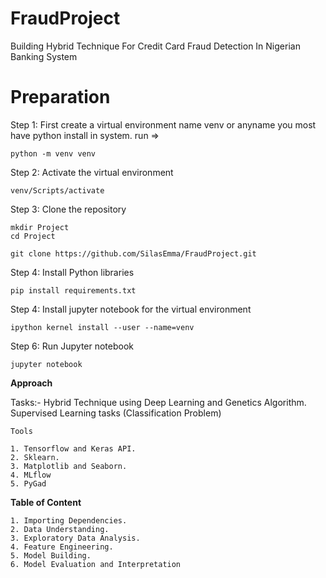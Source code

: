 # FraudProject
Building Hybrid Technique For Credit Card Fraud Detection In Nigerian Banking System

# Preparation
Step 1: First create a virtual environment name venv or anyname you most have python install in system. run =>

    python -m venv venv

Step 2: Activate the virtual environment

    venv/Scripts/activate

Step 3: Clone the repository

    mkdir Project
    cd Project

    git clone https://github.com/SilasEmma/FraudProject.git

Step 4: Install Python libraries

    pip install requirements.txt

Step 4: Install jupyter notebook for the virtual environment

    ipython kernel install --user --name=venv

Step 6: Run Jupyter notebook

    jupyter notebook

**Approach**

Tasks:- Hybrid Technique using Deep Learning and Genetics Algorithm. 
Supervised Learning tasks (Classification Problem)

    Tools

    1. Tensorflow and Keras API.
    2. Sklearn.
    3. Matplotlib and Seaborn.
    4. MLflow
    5. PyGad

**Table of Content**

    1. Importing Dependencies.
    2. Data Understanding.
    3. Exploratory Data Analysis.
    4. Feature Engineering.
    5. Model Building.
    6. Model Evaluation and Interpretation
